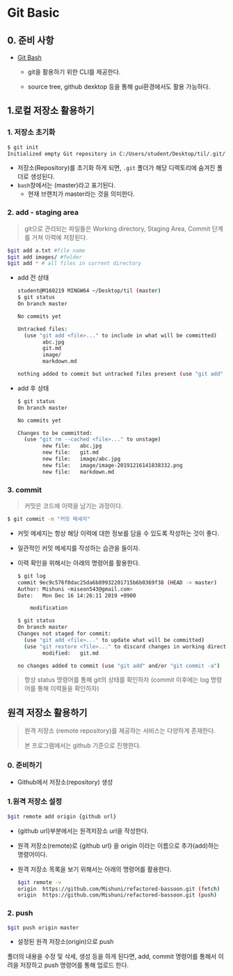 # Git Basic

## 0. 준비 사항



* [Git Bash]([https://gitforwindows.org/])
  * git을 활용하기 위한 CLI를 제공한다.
  
  * source tree, github dexktop 등을 통해 gui환경에서도 활용 가능하다.
  
    

## 1.로컬 저장소 활용하기
### 1. 저장소 초기화

```bash
$ git init
Initialized empty Git repository in C:/Users/student/Desktop/til/.git/

```

* 저장소(Repository)를 초기화 하게 되면, `.git` 폴더가 해당 디렉토리에 숨겨진 폴더로 생성된다.
* `bash`창에서는 (master)라고 표기된다.
  * 현재 브랜치가 master라는 것을 의미한다.



### 2. add - staging area

> git으로 관리되는 파일들은 Working directory, Staging Area, Commit 단계를 거쳐 이력에 저장된다.

```bash
$git add a.txt #file name
$git add images/ #folder
$git add * # all files in current directory
```

* add 전 상태

  ```bash
  student@M160219 MINGW64 ~/Desktop/til (master)
  $ git status
  On branch master
  
  No commits yet
  
  Untracked files:
    (use "git add <file>..." to include in what will be committed)
          abc.jpg
          git.md
          image/
          markdown.md
  
  nothing added to commit but untracked files present (use "git add" to track)
  
  ```

* add 후 상태

  ```bash
  $ git status
  On branch master
  
  No commits yet
  
  Changes to be committed:
    (use "git rm --cached <file>..." to unstage)
          new file:   abc.jpg
          new file:   git.md
          new file:   image/abc.jpg
          new file:   image/image-20191216141838332.png
          new file:   markdown.md
  
  ```

### 3. commit

>  커밋은 코드에 이력을 남기는 과정이다.

```bash
$ git commit -m "커밋 메세지"
```

* 커밋 메세지는 항상 해당 이력에 대한 정보를 담을 수 있도록 작성하는 것이 좋다.

* 일관적인 커밋 메세지를 작성하는 습관을 들이자.

* 이력 확인을 위해서는 아래의 명령어를 활용한다.

  ```bash
  $ git log
  commit 9ec9c576f0dac25da6b89932201715b6b0369f38 (HEAD -> master)
  Author: Mishuni <miseon543@gmail.com>
  Date:   Mon Dec 16 14:26:11 2019 +0900
  
      modification
  ```

  ```bash
  $ git status
  On branch master
  Changes not staged for commit:
    (use "git add <file>..." to update what will be committed)
    (use "git restore <file>..." to discard changes in working directory)
          modified:   git.md
  
  no changes added to commit (use "git add" and/or "git commit -a")
  ```

  

> 항상 status 명령어를 통해 git의 상태를 확인하자 (commit 이후에는 log 명령어를 통해 이력들을 확인하자)



## 원격 저장소 활용하기

> 원격 저장소 (remote repository)를 제공하는 서비스는 다양하게 존재한다. 
>
> 본 프로그램에서는 github 기준으로 진행한다.

### 0. 준비하기

* Github에서 저장소(repository) 생성

### 1.원격 저장소 설정

```bash
$git remote add origin {github url}
```

* {github url}부분에서는 원격저장소 url을 작성한다.

* 원격 저장소(remote)로 {github url} 을 origin 이라는 이름으로 추가(add)하는 명령어이다.

* 원격 저장소 목록을 보기 위해서는 아래의 명령어를 활용한다.

  ```bash
  $git remote -v 
  origin  https://github.com/Mishuni/refactored-bassoon.git (fetch)
  origin  https://github.com/Mishuni/refactored-bassoon.git (push)
  ```

  

### 2. push

```bash
$git push origin master
```

* 설정된 원격 저장소(origin)으로 push 

폴더의 내용을 수정 및 삭세, 생성 등을 하게 된다면, add, commit 명령어를 통해서 이려을 저장하고 push 명령어를 통해 업로드 한다.